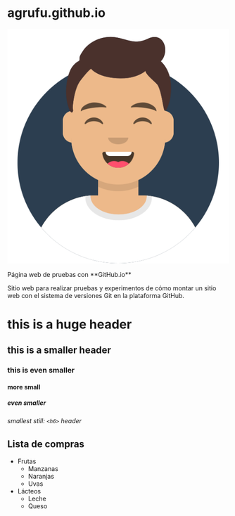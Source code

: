 # agrufu.github.io
<p align="center"><img src="assets/img/avataaars.svg"></p>
Página web de pruebas con **GitHub.io**

Sitio web para realizar pruebas y experimentos de cómo montar un sitio web con el sistema de versiones Git en la plataforma GitHub.

# this is a huge header #
## this is a smaller header ##
### this is even smaller ###
#### more small ####
##### even smaller #####
###### smallest still: `<h6>` header

Lista de compras
---------------
* Frutas
  * Manzanas
  * Naranjas
  * Uvas
* Lácteos
  * Leche
  * Queso


